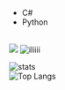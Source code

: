 
- C# 
- Python
 <br>
 
 
<img src="https://discord.c99.nl/widget/theme-1/852618085658787870.png">
<img src="https://komarev.com/ghpvc/?username=iliiii&label=Profile%20views&color=0e75b6&style=flat" alt="iliiii" /> </p>


![stats](https://github-readme-stats.vercel.app/api?username=IlIIII&show_icons=true&theme=graywhite)    
![Top Langs](https://github-readme-stats.vercel.app/api/top-langs/?username=IlIIII&layout=compact&theme=graywhite)       


